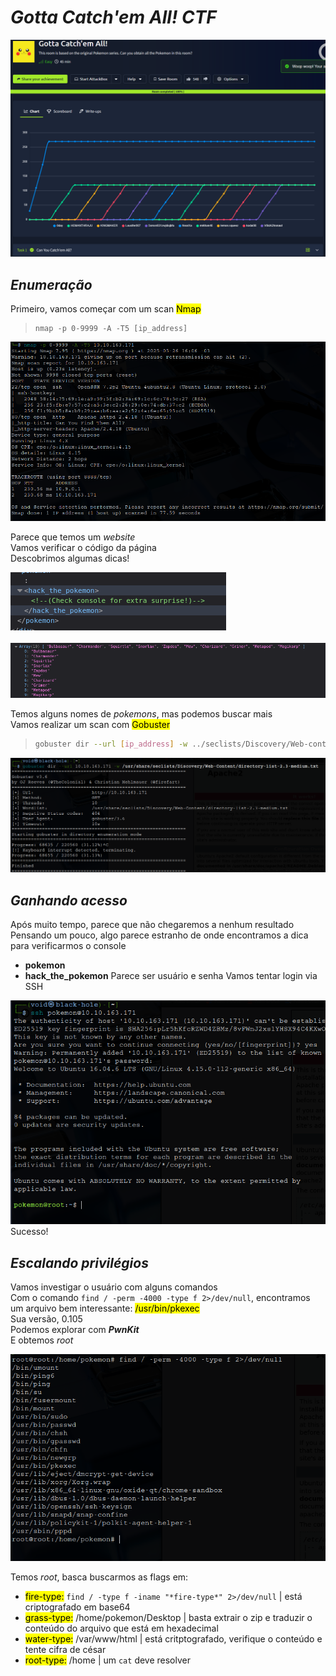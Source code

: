 # _**Gotta Catch'em All! CTF**_
![](pikachu.jpg)

## _**Enumeração**_
Primeiro, vamos começar com um scan <mark>Nmap</mark>
> ```
> nmap -p 0-9999 -A -T5 [ip_address]
> ```
![](scan_nmap.jpg)

Parece que temos um _website_  
Vamos verificar o código da página  
Descobrimos algumas dicas!  

![](console.jpg)

![](pokemon_names.jpg)

Temos alguns nomes de _pokemons_, mas podemos buscar mais  
Vamos realizar um scan com <mark>Gobuster</mark>
> ```bash
> gobuster dir --url [ip_address] -w ../seclists/Discovery/Web-content/directory-content-2.3-medium.txt
> ```
![](scan_gobuster.jpg)

## _**Ganhando acesso**_
Após muito tempo, parece que não chegaremos a nenhum resultado  
Pensando um pouco, algo parece estranho de onde encontramos a dica para verificarmos o console  
* **pokemon**
* **hack_the_pokemon**
Parece ser usuário e senha
Vamos tentar login via SSH

![](pokemon_login.jpg)
Sucesso!  

## _**Escalando privilégios**_
Vamos investigar o usuário com alguns comandos  
Com o comando ```find / -perm -4000 -type f 2>/dev/null```, encontramos um arquivo bem interessante: <mark>/usr/bin/pkexec</mark>  
Sua versão, 0.105  
Podemos explorar com _**PwnKit**_  
E obtemos _root_  

![](root.jpg)

Temos _root_, basca buscarmos as flags em:
* <mark>fire-type:</mark> ```find / -type f -iname "*fire-type*" 2>/dev/null``` | está criptografado em base64
* <mark>grass-type:</mark> /home/pokemon/Desktop | basta extrair o zip e traduzir o conteúdo do arquivo que está em hexadecimal
* <mark>water-type:</mark> /var/www/html | está critptografado, verifique o conteúdo e tente cifra de césar
* <mark>root-type:</mark> /home | um ```cat``` deve resolver
